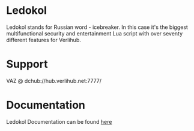 Ledokol
=======

Ledokol stands for Russian word - icebreaker. In this case it's the biggest multifunctional security and entertainment Lua script with over seventy different features for Verlihub.

Support
=======

VAZ @ dchub://hub.verlihub.net:7777/

Documentation
=======
Ledokol Documentation can be found [here](https://github.com/Eco-logical/ledokol/wiki)

